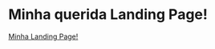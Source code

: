 # Minha querida Landing Page!

[Minha Landing Page!](https://abraaovilanova.github.io/projeto-site/)
